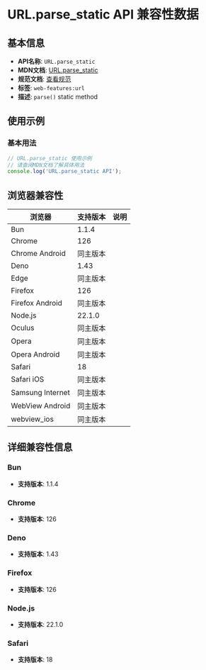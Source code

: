 # URL.parse_static API 兼容性数据

## 基本信息

- **API名称**: `URL.parse_static`
- **MDN文档**: [URL.parse_static](https://developer.mozilla.org/docs/Web/API/URL/parse_static)
- **规范文档**: [查看规范](https://url.spec.whatwg.org/#dom-url-parse)
- **标签**: `web-features:url`
- **描述**: `parse()` static method

## 使用示例

### 基本用法

```javascript
// URL.parse_static 使用示例
// 请查阅MDN文档了解具体用法
console.log('URL.parse_static API');
```

## 浏览器兼容性

| 浏览器 | 支持版本 | 说明 |
|--------|----------|------|
| Bun | 1.1.4 |  |
| Chrome | 126 |  |
| Chrome Android | 同主版本 |  |
| Deno | 1.43 |  |
| Edge | 同主版本 |  |
| Firefox | 126 |  |
| Firefox Android | 同主版本 |  |
| Node.js | 22.1.0 |  |
| Oculus | 同主版本 |  |
| Opera | 同主版本 |  |
| Opera Android | 同主版本 |  |
| Safari | 18 |  |
| Safari iOS | 同主版本 |  |
| Samsung Internet | 同主版本 |  |
| WebView Android | 同主版本 |  |
| webview_ios | 同主版本 |  |

## 详细兼容性信息

### Bun

- **支持版本**: 1.1.4

### Chrome

- **支持版本**: 126

### Deno

- **支持版本**: 1.43

### Firefox

- **支持版本**: 126

### Node.js

- **支持版本**: 22.1.0

### Safari

- **支持版本**: 18

